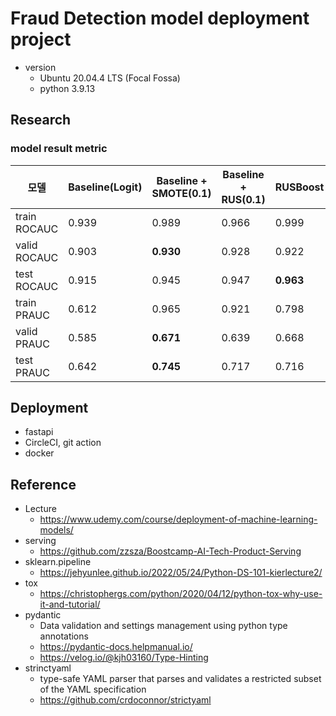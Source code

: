 # Fraud Detection model deployment project

- version
  - Ubuntu 20.04.4 LTS (Focal Fossa)
  - python 3.9.13

## Research

### model result metric

| 모델         | Baseline(Logit) | Baseline + SMOTE(0.1) | Baseline + RUS(0.1) | RUSBoost  |
| ------------ | --------------- | --------------------- | ------------------- | --------- |
| train ROCAUC | 0.939           | 0.989                 | 0.966               | 0.999     |
| valid ROCAUC | 0.903           | **0.930**             | 0.928               | 0.922     |
| test ROCAUC  | 0.915           | 0.945                 | 0.947               | **0.963** |
| train PRAUC  | 0.612           | 0.965                 | 0.921               | 0.798     |
| valid PRAUC  | 0.585           | **0.671**             | 0.639               | 0.668     |
| test PRAUC   | 0.642           | **0.745**             | 0.717               | 0.716     |

## Deployment

- fastapi
- CircleCI, git action
- docker

## Reference

- Lecture
  - https://www.udemy.com/course/deployment-of-machine-learning-models/
- serving
  - https://github.com/zzsza/Boostcamp-AI-Tech-Product-Serving
- sklearn.pipeline
  - https://jehyunlee.github.io/2022/05/24/Python-DS-101-kierlecture2/
- tox
  - https://christophergs.com/python/2020/04/12/python-tox-why-use-it-and-tutorial/
- pydantic
  - Data validation and settings management using python type annotations
  - https://pydantic-docs.helpmanual.io/
  - https://velog.io/@kjh03160/Type-Hinting
- strinctyaml
  - type-safe YAML parser that parses and validates a restricted subset of the YAML specification
  - https://github.com/crdoconnor/strictyaml
